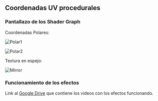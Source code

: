 ## Coordenadas UV procedurales

### Pantallazo de los Shader Graph

Coordenadas Polares: 

![Polar1](https://github.com/mgarcial/Chococonos/assets/82070420/053a875f-a88c-4aac-9206-d4fb3d8243f1)

![Polar2](https://github.com/mgarcial/Chococonos/assets/82070420/3a503985-d49f-4fac-842e-370baf791a92)


Textura en espejo: 

![Mirror](https://github.com/mgarcial/Chococonos/assets/82070420/7cca5de8-4921-4296-ac9b-8b25e36fe1a5)


### Funcionamiento de los efectos

Link al [Google Drive](https://drive.google.com/drive/folders/1EfFCuUD2GrxFOBW5IyLUnSevvRgOpEJT?usp=sharing) que contiene los videos con los efectos funcionando. 
